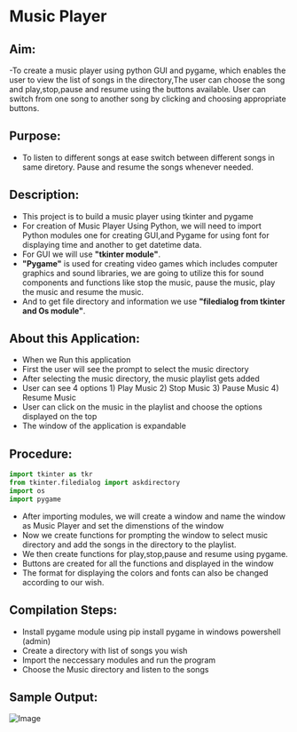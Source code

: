 
# Music Player

## Aim:

-To create a music player using python GUI and pygame, which enables the user to view the list of songs in the directory,The user can choose the song and play,stop,pause and resume using the buttons available. User can switch from one song to another song by clicking and choosing appropriate buttons.

## Purpose:

- To listen to different songs at ease switch between different songs in same diretory. Pause and resume the songs whenever needed.

## Description:

- This project is to build a music player using tkinter and pygame
- For creation of Music Player Using Python, we will need to import Python modules one for creating GUI,and Pygame for using  font for displaying time and another to get datetime data.
- For GUI we will use **"tkinter module"**.
- **"Pygame"** is used for creating video games which includes computer graphics and sound libraries, we are going to utilize this for sound components and functions like stop the music, pause the music, play the music and resume the music.
- And to get file directory and information we use **"filedialog from tkinter and Os module"**.

## About this Application:

- When we Run this application
- First the user will see the prompt to select the music directory
- After selecting the music directory, the music playlist gets added
- User can see 4 options 1) Play Music 2) Stop Music 3) Pause Music 4) Resume Music
- User can click on the music in the playlist and choose the options displayed on the top 
- The window of the application is expandable

## Procedure: 
```python
import tkinter as tkr
from tkinter.filedialog import askdirectory
import os
import pygame
```
- After importing modules, we will create a window and name the window as Music Player and set the dimenstions of the window
- Now we create functions for prompting the window to select music directory and add the songs in the directory to the playlist.
- We then create functions for play,stop,pause and resume using pygame.
- Buttons are created for all the functions and displayed in the window
- The format for displaying the colors and fonts can also be changed according to our wish.

## Compilation Steps:

- Install pygame module using pip install pygame in windows powershell (admin)
- Create a directory with list of songs you wish
- Import the neccessary modules and run the program
- Choose the Music directory and listen to the songs

## Sample Output:
![Image](https://user-images.githubusercontent.com/53329034/122674245-e1c46480-d1f1-11eb-9914-1fc8c790ae69.png)
